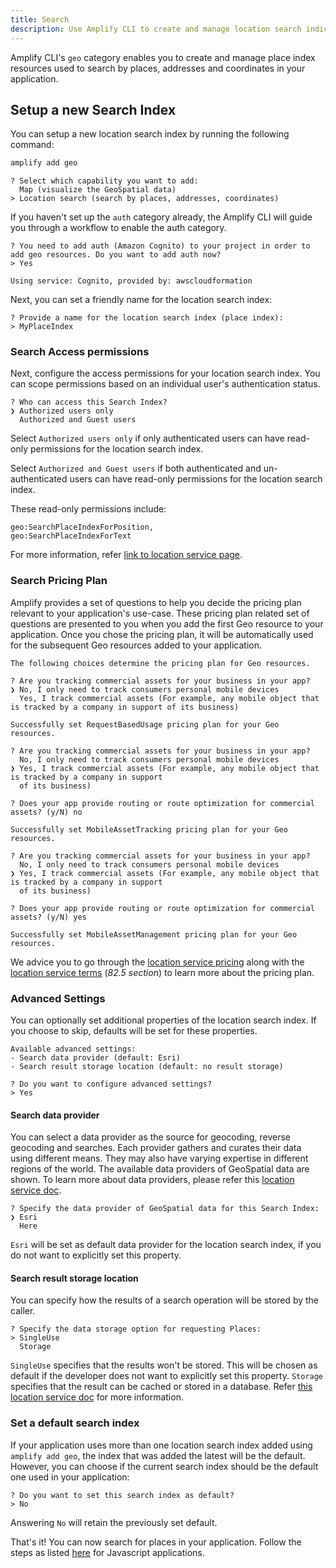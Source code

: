 ```yaml
---
title: Search
description: Use Amplify CLI to create and manage location search indices(or place indices) that are used to search for places in your application.
---
```


Amplify CLI's `geo` category enables you to create and manage place index resources used to search by places, addresses and coordinates in your application.

## Setup a new Search Index

You can setup a new location search index by running the following command:

```bash
amplify add geo
```
```console
? Select which capability you want to add:
  Map (visualize the GeoSpatial data)
> Location search (search by places, addresses, coordinates)
```
If you haven't set up the `auth` category already, the Amplify CLI will guide you through a workflow to enable the auth category.

```console
? You need to add auth (Amazon Cognito) to your project in order to add geo resources. Do you want to add auth now?
> Yes

Using service: Cognito, provided by: awscloudformation
```

Next, you can set a friendly name for the location search index:

```console
? Provide a name for the location search index (place index):
> MyPlaceIndex
```

### Search Access permissions

Next, configure the access permissions for your location search index. You can scope permissions based on an individual user's authentication status.

```console
? Who can access this Search Index?
❯ Authorized users only
  Authorized and Guest users
```

Select `Authorized users only` if only authenticated users can have read-only permissions for the location search index.

Select `Authorized and Guest users` if both authenticated and un-authenticated users can have read-only permissions for the location search index.

These read-only permissions include:
```
geo:SearchPlaceIndexForPosition,
geo:SearchPlaceIndexForText
```
For more information, refer [link to location service page](https://docs.aws.amazon.com/location/latest/developerguide/security_iam_id-based-policy-examples.html#security_iam_id-based-policy-examples-search-for-place).

### Search Pricing Plan
Amplify provides a set of questions to help you decide the pricing plan relevant to your application's use-case. 
These pricing plan related set of questions are presented to you when you add the first Geo resource to your application. 
Once you chose the pricing plan, it will be automatically used for the subsequent Geo resources added to your application.

```console
The following choices determine the pricing plan for Geo resources.

? Are you tracking commercial assets for your business in your app?
❯ No, I only need to track consumers personal mobile devices 
  Yes, I track commercial assets (For example, any mobile object that is tracked by a company in support of its business)

Successfully set RequestBasedUsage pricing plan for your Geo resources.
```

```console
? Are you tracking commercial assets for your business in your app?
  No, I only need to track consumers personal mobile devices 
❯ Yes, I track commercial assets (For example, any mobile object that is tracked by a company in support 
  of its business)

? Does your app provide routing or route optimization for commercial assets? (y/N) no

Successfully set MobileAssetTracking pricing plan for your Geo resources.
```

```console
? Are you tracking commercial assets for your business in your app?
  No, I only need to track consumers personal mobile devices 
❯ Yes, I track commercial assets (For example, any mobile object that is tracked by a company in support 
  of its business)

? Does your app provide routing or route optimization for commercial assets? (y/N) yes

Successfully set MobileAssetManagement pricing plan for your Geo resources.
```

We advice you to go through the [location service pricing](https://aws.amazon.com/location/pricing/) along with the [location service terms](https://aws.amazon.com/service-terms/) (_82.5 section_) to learn more about the pricing plan.

### Advanced Settings
You can optionally set additional properties of the location search index. If you choose to skip, defaults will be set for these properties. 

```console
Available advanced settings:
- Search data provider (default: Esri)
- Search result storage location (default: no result storage)

? Do you want to configure advanced settings? 
> Yes
```

#### Search data provider
You can select a data provider as the source for geocoding, reverse geocoding and searches.
Each provider gathers and curates their data using different means. They may also have varying expertise in different regions of the world.
The available data providers of GeoSpatial data are shown. To learn more about data providers, please refer this [location service doc](https://docs.aws.amazon.com/location/latest/developerguide/what-is-data-provider.html).

```console
? Specify the data provider of GeoSpatial data for this Search Index:
❯ Esri
  Here
```

`Esri` will be set as default data provider for the location search index, if you do not want to explicitly set this property.

#### Search result storage location
You can specify how the results of a search operation will be stored by the caller.
```console
? Specify the data storage option for requesting Places:
> SingleUse
  Storage
```
`SingleUse` specifies that the results won't be stored. This will be chosen as default if the developer does not want to explicitly set this property. 
`Storage` specifies that the result can be cached or stored in a database.
Refer [this location service doc](https://docs.aws.amazon.com/location-places/latest/APIReference/API_DataSourceConfiguration.html#locationplaces-Type-DataSourceConfiguration-IntendedUse) for more information. 

### Set a default search index
If your application uses more than one location search index added using `amplify add geo`, the index that was added the latest will be the default. 
However, you can choose if the current search index should be the default one used in your application:

```console
? Do you want to set this search index as default?
> No
```
Answering `No` will retain the previously set default.

That's it! You can now search for places in your application. Follow the steps as listed [here]() for Javascript applications.
